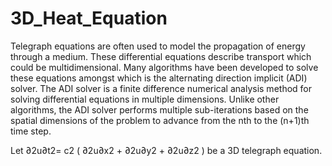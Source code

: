 # 3D_Heat_Equation
Telegraph equations are often used to model the propagation of energy through a medium. These differential equations describe transport which could be multidimensional. Many algorithms have been developed to solve these equations amongst which is the alternating direction implicit (ADI) solver. The ADI solver is a finite difference numerical analysis method for solving differential equations in multiple dimensions. Unlike other algorithms, the ADI solver performs multiple sub-iterations based on the spatial dimensions of the problem to advance from the nth to the (n+1)th time step.

  Let   ∂2u∂t2= c2 ( ∂2u∂x2 + ∂2u∂y2 + ∂2u∂z2 ) be a 3D telegraph equation.
